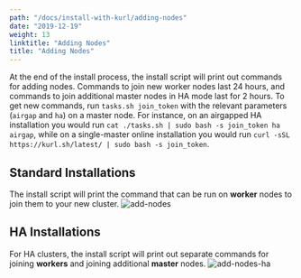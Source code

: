 ```yaml
---
path: "/docs/install-with-kurl/adding-nodes"
date: "2019-12-19"
weight: 13
linktitle: "Adding Nodes"
title: "Adding Nodes"
---
```

At the end of the install process, the install script will print out commands for adding nodes.
Commands to join new worker nodes last 24 hours, and commands to join additional master nodes in HA mode last for 2 hours.
To get new commands, run `tasks.sh join_token` with the relevant parameters (`airgap` and `ha`) on a master node.
For instance, on an airgapped HA installation you would run `cat ./tasks.sh | sudo bash -s join_token ha airgap`, while on a single-master online installation you would run `curl -sSL https://kurl.sh/latest/ | sudo bash -s join_token`.

## Standard Installations
The install script will print the command that can be run on **worker** nodes to join them to your new cluster.
![add-nodes](/add-nodes.png)

## HA Installations
For HA clusters, the install script will print out separate commands for joining **workers** and joining additional **master** nodes.
![add-nodes-ha](/add-nodes-ha.png)
